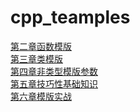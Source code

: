 # cpp_teamples
[第二章函数模版](./第二章函数模版.md)<br>
[第三章类模版](./第三章类模版.md)<br>
[第四章非类型模版参数](./第四章非类型模版参数.md)<br>
[第五章技巧性基础知识](./第五章技巧性基础知识.md)<br>
[第六章模版实战](./第六章模版实战.md)<br>
